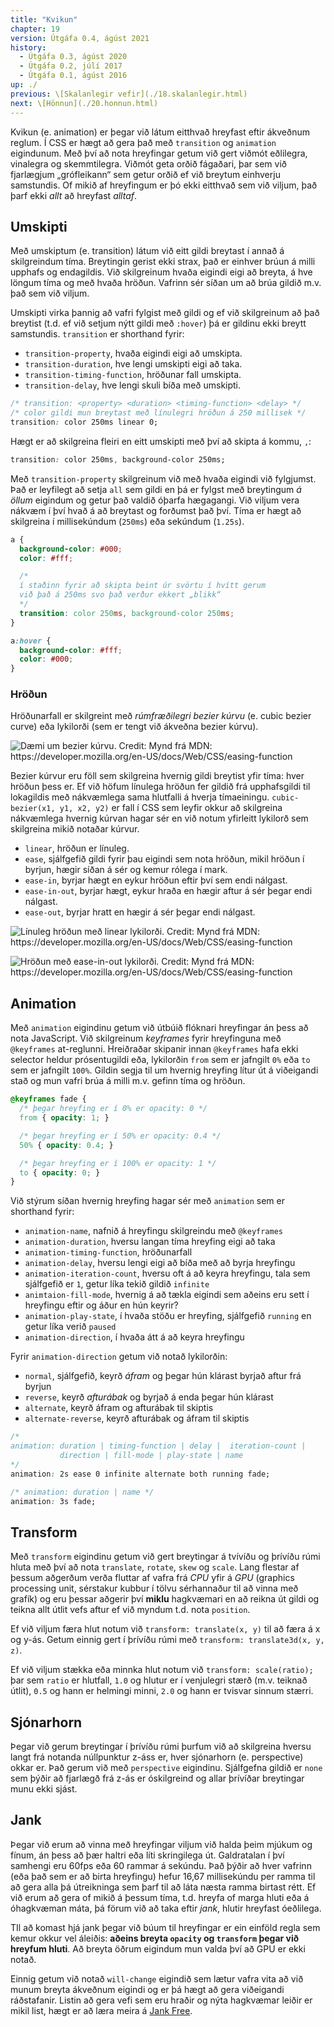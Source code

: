 ```yaml
---
title: "Kvikun"
chapter: 19
version: Útgáfa 0.4, ágúst 2021
history:
  - Útgáfa 0.3, ágúst 2020
  - Útgáfa 0.2, júlí 2017
  - Útgáfa 0.1, ágúst 2016
up: ./
previous: \[Skalanlegir vefir](./18.skalanlegir.html)
next: \[Hönnun](./20.honnun.html)
---
```


Kvikun (e. animation) er þegar við látum eitthvað hreyfast eftir ákveðnum reglum. Í CSS er hægt að gera það með `transition` og `animation` eigindunum. Með því að nota hreyfingar getum við gert viðmót eðlilegra, vinalegra og skemmtilegra. Viðmót geta orðið fágaðari, þar sem við fjarlægjum „grófleikann“ sem getur orðið ef við breytum einhverju samstundis. Of mikið af hreyfingum er þó ekki eitthvað sem við viljum, það þarf ekki _allt_ að hreyfast _alltaf_.

## Umskipti

Með umskiptum (e. transition) látum við eitt gildi breytast í annað á skilgreindum tíma. Breytingin gerist ekki strax, það er einhver brúun á milli upphafs og endagildis. Við skilgreinum hvaða eigindi eigi að breyta, á hve löngum tíma og með hvaða hröðun. Vafrinn sér síðan um að brúa gildið m.v. það sem við viljum.

Umskipti virka þannig að vafri fylgist með gildi og ef við skilgreinum að það breytist (t.d. ef við setjum nýtt gildi með `:hover`) þá er gildinu ekki breytt samstundis. `transition` er shorthand fyrir:

* `transition-property`, hvaða eigindi eigi að umskipta.
* `transition-duration`, hve lengi umskipti eigi að taka.
* `transition-timing-function`, hröðunar fall umskipta.
* `transition-delay`, hve lengi skuli bíða með umskipti.

```css
/* transition: <property> <duration> <timing-function> <delay> */
/* color gildi mun breytast með línulegri hröðun á 250 millisek */
transition: color 250ms linear 0;
```

Hægt er að skilgreina fleiri en eitt umskipti með því að skipta á kommu, `,`:

```css
transition: color 250ms, background-color 250ms;
```

Með `transition-property` skilgreinum við með hvaða eigindi við fylgjumst. Það er leyfilegt að setja `all` sem gildi en þá er fylgst með breytingum _á öllum_ eigindum og getur það valdið óþarfa hægagangi. Við viljum vera nákvæm í því hvað á að breytast og forðumst það því. Tíma er hægt að skilgreina í millisekúndum (`250ms`) eða sekúndum (`1.25s`).

```css
a {
  background-color: #000;
  color: #fff;

  /*
  í staðinn fyrir að skipta beint úr svörtu í hvítt gerum
  við það á 250ms svo það verður ekkert „blikk“
  */
  transition: color 250ms, background-color 250ms;
}

a:hover {
  background-color: #fff;
  color: #000;
}
```

### Hröðun

Hröðunarfall er skilgreint með _rúmfræðilegri bezier kúrvu_ (e. cubic bezier curve) eða lykilorði (sem er tengt við ákveðna bezier kúrvu).

![](img/cubic-bezier.png "Dæmi um bezier kúrvu. Credit: Mynd frá MDN: https://developer.mozilla.org/en-US/docs/Web/CSS/easing-function")

Bezier kúrvur eru föll sem skilgreina hvernig gildi breytist yfir tíma: hver hröðun þess er. Ef við höfum línulega hröðun fer gildið frá upphafsgildi til lokagildis með nákvæmlega sama hlutfalli á hverja tímaeiningu. `cubic-bezier(x1, y1, x2, y2)` er fall í CSS sem leyfir okkur að skilgreina nákvæmlega hvernig kúrvan hagar sér en við notum yfirleitt lykilorð sem skilgreina mikið notaðar kúrvur.

* `linear`, hröðun er línuleg.
* `ease`, sjálfgefið gildi fyrir þau eigindi sem nota hröðun, mikil hröðun í byrjun, hægir síðan á sér og kemur rólega í mark.
* `ease-in`, byrjar hægt en eykur hröðun eftir því sem endi nálgast.
* `ease-in-out`, byrjar hægt, eykur hraða en hægir aftur á sér þegar endi nálgast.
* `ease-out`, byrjar hratt en hægir á sér þegar endi nálgast.

![](img/cubic-bezier-linear.png "Línuleg hröðun með linear lykilorði. Credit: Mynd frá MDN: https://developer.mozilla.org/en-US/docs/Web/CSS/easing-function")

![](img/cubic-bezier-ease-in-out.png "Hröðun með ease-in-out lykilorði. Credit: Mynd frá MDN: https://developer.mozilla.org/en-US/docs/Web/CSS/easing-function")

## Animation

Með `animation` eigindinu getum við útbúið flóknari hreyfingar án þess að nota JavaScript. Við skilgreinum _keyframes_ fyrir hreyfinguna með `@keyframes` at-reglunni. Hreiðraðar skipanir innan `@keyframes` hafa ekki selector heldur prósentugildi eða, lykilorðin `from` sem er jafngilt `0%` eða `to` sem er jafngilt `100%`. Gildin segja til um hvernig hreyfing lítur út á viðeigandi stað og mun vafri brúa á milli m.v. gefinn tíma og hröðun.

```css
@keyframes fade {
  /* þegar hreyfing er í 0% er opacity: 0 */
  from { opacity: 1; }

  /* þegar hreyfing er í 50% er opacity: 0.4 */
  50% { opacity: 0.4; }

  /* þegar hreyfing er í 100% er opacity: 1 */
  to { opacity: 0; }
}
```

Við stýrum síðan hvernig hreyfing hagar sér með `animation` sem er shorthand fyrir:

* `animation-name`, nafnið á hreyfingu skilgreindu með `@keyframes`
* `animation-duration`, hversu langan tíma hreyfing eigi að taka
* `animation-timing-function`, hröðunarfall
* `animation-delay`, hversu lengi eigi að bíða með að byrja hreyfingu
* `animation-iteration-count`, hversu oft á að keyra hreyfingu, tala sem sjálfgefið er `1`, getur líka tekið gildið `infinite`
* `animtaion-fill-mode`, hvernig á að tækla eigindi sem aðeins eru sett í hreyfingu eftir og áður en hún keyrir?
* `animation-play-state`, í hvaða stöðu er hreyfing, sjálfgefið `running` en getur líka verið `paused`
* `animation-direction`, í hvaða átt á að keyra hreyfingu

Fyrir `animation-direction` getum við notað lykilorðin:

- `normal`, sjálfgefið, keyrð _áfram_ og þegar hún klárast byrjað aftur frá byrjun
- `reverse`, keyrð _afturábak_ og byrjað á enda þegar hún klárast
- `alternate`, keyrð áfram og afturábak til skiptis
- `alternate-reverse`, keyrð afturábak og áfram til skiptis

```css
/*
animation: duration | timing-function | delay |  iteration-count |
           direction | fill-mode | play-state | name 
*/
animation: 2s ease 0 infinite alternate both running fade;

/* animation: duration | name */
animation: 3s fade;
```

## Transform

Með `transform` eigindinu getum við gert breytingar á tvívíðu og þrívíðu rúmi hluta með því að nota `translate`, `rotate`, `skew` og `scale`. Lang flestar af þessum aðgerðum verða fluttar af vafra frá _CPU_ yfir á _GPU_ (graphics processing unit, sérstakur kubbur í tölvu sérhannaður til að vinna með grafík) og eru þessar aðgerir því **miklu** hagkvæmari en að reikna út gildi og teikna allt útlit vefs aftur ef við myndum t.d. nota `position`.

Ef við viljum færa hlut notum við `transform: translate(x, y)` til að færa á x og y-ás. Getum einnig gert í þrívíðu rúmi með `transform: translate3d(x, y, z)`.

Ef við viljum stækka eða minnka hlut notum við `transform: scale(ratio);` þar sem `ratio` er hlutfall, `1.0` og hlutur er í venjulegri stærð (m.v. teiknað útlit), `0.5` og hann er helmingi minni, `2.0` og hann er tvisvar sinnum stærri.

## Sjónarhorn

Þegar við gerum breytingar í þrívíðu rúmi þurfum við að skilgreina hversu langt frá notanda núllpunktur z-áss er, hver sjónarhorn (e. perspective) okkar er. Það gerum við með `perspective` eigindinu. Sjálfgefna gildið er `none` sem þýðir að fjarlægð frá z-ás er óskilgreind og allar þrívíðar breytingar munu ekki sjást.

## Jank

Þegar við erum að vinna með hreyfingar viljum við halda þeim mjúkum og fínum, án þess að þær haltri eða líti skringilega út. Galdratalan í því samhengi eru 60fps eða 60 rammar á sekúndu. Það þýðir að hver vafrinn (eða það sem er að birta hreyfingu) hefur 16,67 millisekúndu per ramma til að gera alla þá útreikninga sem þarf til að láta næsta ramma birtast rétt. Ef við erum að gera of mikið á þessum tíma, t.d. hreyfa of marga hluti eða á óhagkvæman máta, þá förum við að taka eftir _jank_, hlutir hreyfast óeðlilega.

TIl að komast hjá jank þegar við búum til hreyfingar er ein einföld regla sem kemur okkur vel áleiðis: **aðeins breyta `opacity` og `transform` þegar við hreyfum hluti**. Að breyta öðrum eigindum mun valda því að GPU er ekki notað.

Einnig getum við notað `will-change` eigindið sem lætur vafra vita að við munum breyta ákveðnum eigindi og er þá hægt að gera viðeigandi ráðstafanir. Listin að gera vefi sem eru hraðir og nýta hagkvæmar leiðir er mikil list, hægt er að læra meira á [Jank Free](http://jankfree.org/).
 
